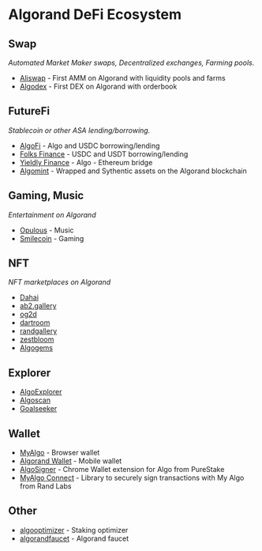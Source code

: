 # Algorand DeFi Ecosystem

## Swap
*Automated Market Maker swaps, Decentralized exchanges, Farming pools.*
* [Aliswap](https://aliswap.org) - First AMM on Algorand with liquidity pools and farms
* [Algodex](https://about.algodex.com/) - First DEX on Algorand with orderbook

## FutureFi
*Stablecoin or other ASA lending/borrowing.*
* [AlgoFi](https://algofi.org) - Algo and USDC borrowing/lending
* [Folks Finance](https://folks.finance) - USDC and USDT borrowing/lending
* [Yieldly Finance](https://yieldly.finance/) - Algo - Ethereum bridge
* [Algomint](https://algomint.io) - Wrapped and Sythentic assets on the Algorand blockchain

## Gaming, Music
*Entertainment on Algorand*
* [Opulous](https://opulous.org/) - Music
* [Smilecoin](https://smilecoin.us/) - Gaming

## NFT
*NFT marketplaces on Algorand*
* [Dahai](https://dahai.uk/)
* [ab2.gallery](https://ab2.gallery/)
* [og2d](https://og2d.com/)
* [dartroom](https://dartroom.xyz/overview)
* [randgallery](https://randgallery.com/algo-collection/)
* [zestbloom](https://zestbloom.io/)
* [Algogems](https://algogems.io/)

## Explorer
* [AlgoExplorer](https://algoexplorer.io/)
* [Algoscan](https://algoscan.app/)
* [Goalseeker](https://goalseeker.purestake.io/algorand/mainnet)

## Wallet
* [MyAlgo](https://myalgo.com/) - Browser wallet
* [Algorand Wallet](https://algorandwallet.com/) - Mobile wallet
* [AlgoSigner](https://chrome.google.com/webstore/detail/algosigner/kmmolakhbgdlpkjkcjkebenjheonagdm) - Chrome Wallet extension for Algo from PureStake
* [MyAlgo Connect](https://github.com/randlabs/myalgo-connect) - Library to securely sign transactions with My Algo from Rand Labs

## Other
* [algooptimizer](https://algooptimizer.com/) - Staking optimizer
* [algorandfaucet](https://algorandfaucet.com/) - Algorand faucet
